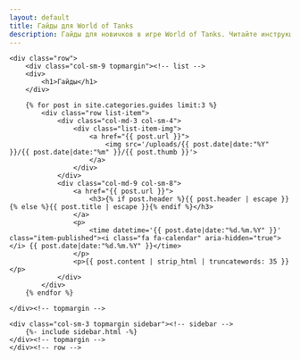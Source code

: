 ```yaml
---
layout: default
title: Гайды для World of Tanks
description: Гайды для новичков в игре World of Tanks. Читайте инструкции и обучающие материалы WoT, чтобы улучшить свой уровень игры. Советы по тактике и гайды по танкам от профессиональных игроков и стримеров...
---
```




<div class="container category-page">
	
    <div class="row">
        <div class="col-sm-9 topmargin"><!-- list -->
		<div>
			<h1>Гайды</h1>
		</div>	
		
		{% for post in site.categories.guides limit:3 %} 
			<div class="row list-item">
				<div class="col-md-3 col-sm-4">
					<div class="list-item-img">
						<a href="{{ post.url }}">
							<img src='/uploads/{{ post.date|date:"%Y" }}/{{ post.date|date:"%m" }}/{{ post.thumb }}'>
						</a>
					</div>
				</div>
				<div class="col-md-9 col-sm-8">
					<a href="{{ post.url }}">
						<h3>{% if post.header %}{{ post.header | escape }}{% else %}{{ post.title | escape }}{% endif %}</h3>
					</a>
					<p>
						<time datetime='{{ post.date|date:"%d.%m.%Y" }}' class="item-published"><i class="fa fa-calendar" aria-hidden="true"></i> {{ post.date|date:"%d.%m.%Y" }}</time>
					</p>
					<p>{{ post.content | strip_html | truncatewords: 35 }}</p>
				</div>
			</div>
		{% endfor %}
		
	</div><!-- topmargin -->
	    
	<div class="col-sm-3 topmargin sidebar"><!-- sidebar -->
		{%- include sidebar.html -%}
	</div><!-- topmargin -->
    </div><!-- row -->

</div><!-- container -->

